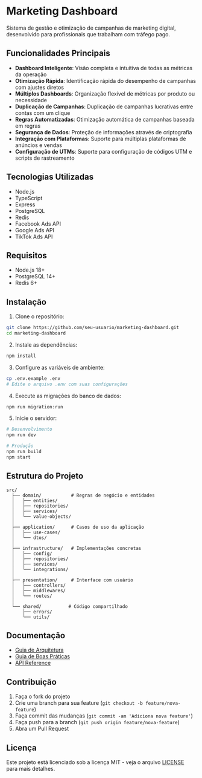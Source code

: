 # Marketing Dashboard

Sistema de gestão e otimização de campanhas de marketing digital, desenvolvido para profissionais que trabalham com tráfego pago.

## Funcionalidades Principais

- **Dashboard Inteligente**: Visão completa e intuitiva de todas as métricas da operação
- **Otimização Rápida**: Identificação rápida do desempenho de campanhas com ajustes diretos
- **Múltiplos Dashboards**: Organização flexível de métricas por produto ou necessidade
- **Duplicação de Campanhas**: Duplicação de campanhas lucrativas entre contas com um clique
- **Regras Automatizadas**: Otimização automática de campanhas baseada em regras
- **Segurança de Dados**: Proteção de informações através de criptografia
- **Integração com Plataformas**: Suporte para múltiplas plataformas de anúncios e vendas
- **Configuração de UTMs**: Suporte para configuração de códigos UTM e scripts de rastreamento

## Tecnologias Utilizadas

- Node.js
- TypeScript
- Express
- PostgreSQL
- Redis
- Facebook Ads API
- Google Ads API
- TikTok Ads API

## Requisitos

- Node.js 18+
- PostgreSQL 14+
- Redis 6+

## Instalação

1. Clone o repositório:
```bash
git clone https://github.com/seu-usuario/marketing-dashboard.git
cd marketing-dashboard
```

2. Instale as dependências:
```bash
npm install
```

3. Configure as variáveis de ambiente:
```bash
cp .env.example .env
# Edite o arquivo .env com suas configurações
```

4. Execute as migrações do banco de dados:
```bash
npm run migration:run
```

5. Inicie o servidor:
```bash
# Desenvolvimento
npm run dev

# Produção
npm run build
npm start
```

## Estrutura do Projeto

```
src/
  ├── domain/           # Regras de negócio e entidades
  │   ├── entities/
  │   ├── repositories/
  │   ├── services/
  │   └── value-objects/
  │
  ├── application/      # Casos de uso da aplicação
  │   ├── use-cases/
  │   └── dtos/
  │
  ├── infrastructure/   # Implementações concretas
  │   ├── config/
  │   ├── repositories/
  │   ├── services/
  │   └── integrations/
  │
  ├── presentation/     # Interface com usuário
  │   ├── controllers/
  │   ├── middlewares/
  │   └── routes/
  │
  └── shared/          # Código compartilhado
      ├── errors/
      └── utils/
```

## Documentação

- [Guia de Arquitetura](docs/arquitetura.md)
- [Guia de Boas Práticas](docs/boas-praticas.md)
- [API Reference](docs/api.md)

## Contribuição

1. Faça o fork do projeto
2. Crie uma branch para sua feature (`git checkout -b feature/nova-feature`)
3. Faça commit das mudanças (`git commit -am 'Adiciona nova feature'`)
4. Faça push para a branch (`git push origin feature/nova-feature`)
5. Abra um Pull Request

## Licença

Este projeto está licenciado sob a licença MIT - veja o arquivo [LICENSE](LICENSE) para mais detalhes. 